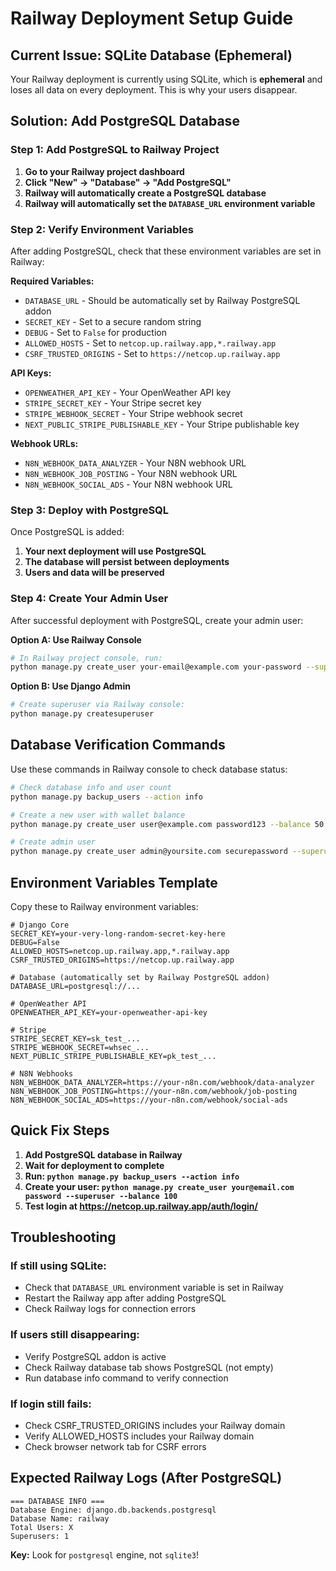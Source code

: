 # Railway Deployment Setup Guide

## Current Issue: SQLite Database (Ephemeral)

Your Railway deployment is currently using SQLite, which is **ephemeral** and loses all data on every deployment. This is why your users disappear.

## Solution: Add PostgreSQL Database

### Step 1: Add PostgreSQL to Railway Project

1. **Go to your Railway project dashboard**
2. **Click "New" → "Database" → "Add PostgreSQL"**
3. **Railway will automatically create a PostgreSQL database**
4. **Railway will automatically set the `DATABASE_URL` environment variable**

### Step 2: Verify Environment Variables

After adding PostgreSQL, check that these environment variables are set in Railway:

**Required Variables:**
- `DATABASE_URL` - Should be automatically set by Railway PostgreSQL addon
- `SECRET_KEY` - Set to a secure random string
- `DEBUG` - Set to `False` for production
- `ALLOWED_HOSTS` - Set to `netcop.up.railway.app,*.railway.app`
- `CSRF_TRUSTED_ORIGINS` - Set to `https://netcop.up.railway.app`

**API Keys:**
- `OPENWEATHER_API_KEY` - Your OpenWeather API key
- `STRIPE_SECRET_KEY` - Your Stripe secret key
- `STRIPE_WEBHOOK_SECRET` - Your Stripe webhook secret
- `NEXT_PUBLIC_STRIPE_PUBLISHABLE_KEY` - Your Stripe publishable key

**Webhook URLs:**
- `N8N_WEBHOOK_DATA_ANALYZER` - Your N8N webhook URL
- `N8N_WEBHOOK_JOB_POSTING` - Your N8N webhook URL  
- `N8N_WEBHOOK_SOCIAL_ADS` - Your N8N webhook URL

### Step 3: Deploy with PostgreSQL

Once PostgreSQL is added:

1. **Your next deployment will use PostgreSQL**
2. **The database will persist between deployments**
3. **Users and data will be preserved**

### Step 4: Create Your Admin User

After successful deployment with PostgreSQL, create your admin user:

**Option A: Use Railway Console**
```bash
# In Railway project console, run:
python manage.py create_user your-email@example.com your-password --superuser --balance 100
```

**Option B: Use Django Admin**
```bash
# Create superuser via Railway console:
python manage.py createsuperuser
```

## Database Verification Commands

Use these commands in Railway console to check database status:

```bash
# Check database info and user count
python manage.py backup_users --action info

# Create a new user with wallet balance
python manage.py create_user user@example.com password123 --balance 50.00

# Create admin user
python manage.py create_user admin@yoursite.com securepassword --superuser --balance 100
```

## Environment Variables Template

Copy these to Railway environment variables:

```env
# Django Core
SECRET_KEY=your-very-long-random-secret-key-here
DEBUG=False
ALLOWED_HOSTS=netcop.up.railway.app,*.railway.app
CSRF_TRUSTED_ORIGINS=https://netcop.up.railway.app

# Database (automatically set by Railway PostgreSQL addon)
DATABASE_URL=postgresql://...

# OpenWeather API
OPENWEATHER_API_KEY=your-openweather-api-key

# Stripe
STRIPE_SECRET_KEY=sk_test_...
STRIPE_WEBHOOK_SECRET=whsec_...
NEXT_PUBLIC_STRIPE_PUBLISHABLE_KEY=pk_test_...

# N8N Webhooks
N8N_WEBHOOK_DATA_ANALYZER=https://your-n8n.com/webhook/data-analyzer
N8N_WEBHOOK_JOB_POSTING=https://your-n8n.com/webhook/job-posting
N8N_WEBHOOK_SOCIAL_ADS=https://your-n8n.com/webhook/social-ads
```

## Quick Fix Steps

1. **Add PostgreSQL database in Railway**
2. **Wait for deployment to complete**  
3. **Run: `python manage.py backup_users --action info`**
4. **Create your user: `python manage.py create_user your@email.com password --superuser --balance 100`**
5. **Test login at https://netcop.up.railway.app/auth/login/**

## Troubleshooting

### If still using SQLite:
- Check that `DATABASE_URL` environment variable is set in Railway
- Restart the Railway app after adding PostgreSQL
- Check Railway logs for connection errors

### If users still disappearing:
- Verify PostgreSQL addon is active
- Check Railway database tab shows PostgreSQL (not empty)
- Run database info command to verify connection

### If login still fails:
- Check CSRF_TRUSTED_ORIGINS includes your Railway domain
- Verify ALLOWED_HOSTS includes your Railway domain
- Check browser network tab for CSRF errors

## Expected Railway Logs (After PostgreSQL)

```
=== DATABASE INFO ===
Database Engine: django.db.backends.postgresql
Database Name: railway
Total Users: X
Superusers: 1
```

**Key:** Look for `postgresql` engine, not `sqlite3`!



